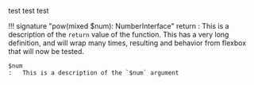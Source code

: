 test test test

!!! signature "pow(mixed $num): NumberInterface"
    return
    :   This is a description of the `return` value of the function. This has a very long definition, and will wrap many times, resulting and behavior from flexbox that will now be tested.
    
    $num
    :   This is a description of the `$num` argument